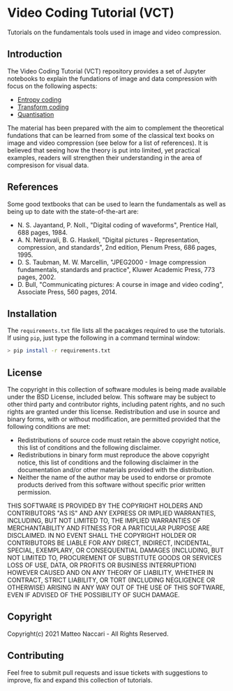 # Video Coding Tutorial (VCT)
Tutorials on the fundamentals tools used in image and video compression.

## Introduction
The Video Coding Tutorial (VCT) repository provides a set of Jupyter notebooks to explain the fundations of image and data compression with focus on the following aspects:
 * [Entropy coding](./entropy-coding)
 * [Transform coding](./transform-coding)
 * [Quantisation](./quantisation)

The material has been prepared with the aim to complement the theoretical fundations that can be learned from some of the classical text books on image and video compression (see below for a list of references). It is believed that seeing how the theory is put into limited, yet practical examples, readers will strengthen their understanding in the area of compresison for visual data.

## References
Some good textbooks that can be used to learn the fundamentals as well as being up to date with the state-of-the-art are:
 * N. S. Jayantand, P. Noll., "Digital coding of waveforms", Prentice Hall, 688 pages, 1984.
 * A. N. Netravali, B. G. Haskell, "Digital pictures - Representation, compression, and standards", 2nd edition, Plenum Press, 686 pages, 1995.
 * D. S. Taubman, M. W. Marcellin, "JPEG2000 - Image compression fundamentals, standards and practice", Kluwer Academic Press, 773 pages, 2002.
 * D. Bull, "Communicating pictures: A course in image and video coding", Associate Press, 560 pages, 2014.

## Installation
The `requirements.txt` file lists all the pacakges required to use the tutorials. If using `pip`, just type the following in a command terminal window:
```bash
> pip install -r requirements.txt
```

## License
The copyright in this collection of software modules is being made available under the BSD
License, included below. This software may be subject to other third party
and contributor rights, including patent rights, and no such rights are
granted under this license.
Redistribution and use in source and binary forms, with or without
modification, are permitted provided that the following conditions are met:
 * Redistributions of source code must retain the above copyright notice,
   this list of conditions and the following disclaimer.
 * Redistributions in binary form must reproduce the above copyright notice,
   this list of conditions and the following disclaimer in the documentation
   and/or other materials provided with the distribution.
 * Neither the name of the author may be used to endorse or promote products derived
   from this software without specific prior written permission.

THIS SOFTWARE IS PROVIDED BY THE COPYRIGHT HOLDERS AND CONTRIBUTORS "AS IS"
AND ANY EXPRESS OR IMPLIED WARRANTIES, INCLUDING, BUT NOT LIMITED TO, THE
IMPLIED WARRANTIES OF MERCHANTABILITY AND FITNESS FOR A PARTICULAR PURPOSE
ARE DISCLAIMED. IN NO EVENT SHALL THE COPYRIGHT HOLDER OR CONTRIBUTORS
BE LIABLE FOR ANY DIRECT, INDIRECT, INCIDENTAL, SPECIAL, EXEMPLARY, OR
CONSEQUENTIAL DAMAGES (INCLUDING, BUT NOT LIMITED TO, PROCUREMENT OF
SUBSTITUTE GOODS OR SERVICES LOSS OF USE, DATA, OR PROFITS OR BUSINESS
INTERRUPTION) HOWEVER CAUSED AND ON ANY THEORY OF LIABILITY, WHETHER IN
CONTRACT, STRICT LIABILITY, OR TORT (INCLUDING NEGLIGENCE OR OTHERWISE)
ARISING IN ANY WAY OUT OF THE USE OF THIS SOFTWARE, EVEN IF ADVISED OF
THE POSSIBILITY OF SUCH DAMAGE.

## Copyright
Copyright(c) 2021 Matteo Naccari - All Rights Reserved.

## Contributing
Feel free to submit pull requests and issue tickets with suggestions to improve, fix and expand this collection of tutorials.